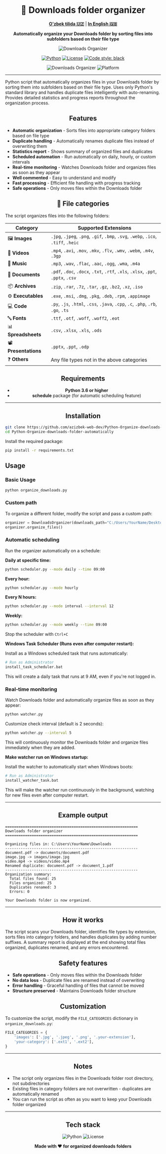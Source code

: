 <div align="center">

# 📁 Downloads folder organizer

**[O'zbek tilida 🇺🇿](README_UZ.md)** | **[In English 🇬🇧](README.md)**

**Automatically organize your Downloads folder by sorting files into subfolders based on their file type**

![Downloads Organizer](image.png)

[![Python](https://img.shields.io/badge/Python-3.6+-blue.svg)](https://www.python.org/downloads/)
[![License](https://img.shields.io/badge/License-MIT-green.svg)](LICENSE)
[![Code style: black](https://img.shields.io/badge/code%20style-black-000000.svg)](https://github.com/psf/black)

![Downloads Organizer](https://img.shields.io/badge/Status-Active-success)
![Platform](https://img.shields.io/badge/Platform-Windows%20%7C%20Linux%20%7C%20MacOS-lightgrey)

</div>

---

Python script that automatically organizes files in your Downloads folder by sorting them into subfolders based on their file type. Uses only Python's standard library and handles duplicate files intelligently with auto-renaming. Provides detailed statistics and progress reports throughout the organization process.

<div align="center">

## Features

</div>

- **Automatic organization** - Sorts files into appropriate category folders based on file type
- **Duplicate handling** - Automatically renames duplicate files instead of overwriting them
- **Statistics report** - Shows summary of organized files and duplicates
- **Scheduled automation** - Run automatically on daily, hourly, or custom intervals
- **Real-time monitoring** - Watches Downloads folder and organizes files as soon as they appear
- **Well commented** - Easy to understand and modify
- **Fast processing** - Efficient file handling with progress tracking
- **Safe operations** - Only moves files within the Downloads folder

<div align="center">

## 📂 File categories

</div>

The script organizes files into the following folders:

| Category | Supported Extensions |
|----------|---------------------|
| 🖼️ **Images** | `.jpg`, `.jpeg`, `.png`, `.gif`, `.bmp`, `.svg`, `.webp`, `.ico`, `.tiff`, `.heic` |
| 🎥 **Videos** | `.mp4`, `.avi`, `.mov`, `.mkv`, `.flv`, `.wmv`, `.webm`, `.m4v`, `.3gp` |
| 🎵 **Music** | `.mp3`, `.wav`, `.flac`, `.aac`, `.ogg`, `.wma`, `.m4a` |
| 📄 **Documents** | `.pdf`, `.doc`, `.docx`, `.txt`, `.rtf`, `.xls`, `.xlsx`, `.ppt`, `.pptx`, `.csv` |
| 📦 **Archives** | `.zip`, `.rar`, `.7z`, `.tar`, `.gz`, `.bz2`, `.xz`, `.iso` |
| ⚙️ **Executables** | `.exe`, `.msi`, `.dmg`, `.pkg`, `.deb`, `.rpm`, `.appimage` |
| 💻 **Code** | `.py`, `.js`, `.html`, `.css`, `.java`, `.cpp`, `.c`, `.php`, `.rb`, `.go`, `.ts` |
| 🔤 **Fonts** | `.ttf`, `.otf`, `.woff`, `.woff2`, `.eot` |
| 📊 **Spreadsheets** | `.csv`, `.xlsx`, `.xls`, `.ods` |
| 📽️ **Presentations** | `.pptx`, `.ppt`, `.odp` |
| ❓ **Others** | Any file types not in the above categories |

<div align="center">

## Requirements

- **Python 3.6 or higher**
- **schedule** package (for automatic scheduling feature)

---

## Installation

</div>

```bash
git clone https://github.com/azizbek-web-dev/Python-Organize-downloads-folder-automatically.git
cd Python-Organize-downloads-folder-automatically
```

Install the required package:

```bash
pip install -r requirements.txt
```

## Usage

### Basic Usage

```bash
python organize_downloads.py
```

### Custom path

To organize a different folder, modify the script and pass a custom path:

```python
organizer = DownloadsOrganizer(downloads_path="C:/Users/YourName/Desktop/MyFolder")
organizer.organize_files()
```

### Automatic scheduling

Run the organizer automatically on a schedule:

**Daily at specific time:**
```bash
python scheduler.py --mode daily --time 09:00
```

**Every hour:**
```bash
python scheduler.py --mode hourly
```

**Every N hours:**
```bash
python scheduler.py --mode interval --interval 12
```

**Weekly:**
```bash
python scheduler.py --mode weekly --time 09:00
```

Stop the scheduler with `Ctrl+C`

**Windows Task Scheduler (Runs even after computer restart):**

Install as a Windows scheduled task that runs automatically:

```bash
# Run as Administrator
install_task_scheduler.bat
```

This will create a daily task that runs at 9 AM, even if you're not logged in.

### Real-time monitoring

Watch Downloads folder and automatically organize files as soon as they appear:

```bash
python watcher.py
```

Customize check interval (default is 2 seconds):
```bash
python watcher.py --interval 5
```

This will continuously monitor the Downloads folder and organize files immediately when they are added.

**Make watcher run on Windows startup:**

Install the watcher to automatically start when Windows boots:

```bash
# Run as Administrator
install_watcher_task.bat
```

This will make the watcher run continuously in the background, watching for new files even after computer restart.

---

<div align="center">

## Example output

</div>



```
============================================================
Downloads folder organizer
============================================================

Organizing files in: C:\Users\YourName\Downloads
------------------------------------------------------------
document.pdf -> documents/document.pdf
image.jpg -> images/image.jpg
video.mp4 -> videos/video.mp4
Renamed duplicate: document.pdf -> document_1.pdf
------------------------------------------------------------
Organization summary:
  Total files found: 25
  Files organized: 25
  Duplicates renamed: 3
  Errors: 0

Your Downloads folder is now organized.
```

---

<div align="center">

## How it works

</div>

The script scans your Downloads folder, identifies file types by extension, sorts files into category folders, and handles duplicates by adding number suffixes. A summary report is displayed at the end showing total files organized, duplicates renamed, and any errors encountered.

<div align="center">

## Safety features

</div>

- **Safe operations** - Only moves files within the Downloads folder
- **No data loss** - Duplicate files are renamed instead of overwriting
- **Error handling** - Graceful handling of files that cannot be moved
- **Structure preserved** - Maintains Downloads folder structure

<div align="center">

## Customization

</div>

To customize the script, modify the `FILE_CATEGORIES` dictionary in `organize_downloads.py`:

```python
FILE_CATEGORIES = {
    'images': ['.jpg', '.jpeg', '.png', '.your-extension'],
    'your-category': ['.ext1', '.ext2'],
}
```

---

<div align="center">

## Notes

</div>

- The script only organizes files in the Downloads folder root directory, not subdirectories
- Existing files in category folders are not overwritten - duplicates are automatically renamed
- You can run the script as often as you want to keep your Downloads folder organized

---

<div align="center">

## Tech stack

![Python](https://img.shields.io/badge/Python-FFD43B?style=for-the-badge&logo=python&logoColor=306998)
![License](https://img.shields.io/badge/License-MIT-yellow?style=for-the-badge)

**Made with ❤️ for organized downloads folders**

</div>
